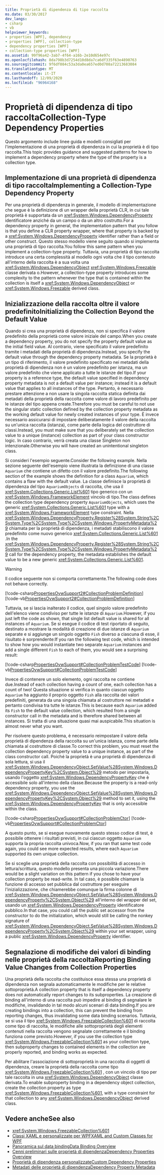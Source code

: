 ```yaml
---
title: Proprietà di dipendenza di tipo raccolta
ms.date: 03/30/2017
dev_langs:
- csharp
- vb
helpviewer_keywords:
- properties [WPF], dependency
- properties [WPF], collection-type
- dependency properties [WPF]
- collection-type properties [WPF]
ms.assetid: 99f96a42-3ab7-4f64-a16b-2e10d654e97c
ms.openlocfilehash: 8da798b3d7254d10d8da7ca6df335f63e4890763
ms.sourcegitcommit: 9f6df084c53a3da0ea657ed0d708a72213683084
ms.translationtype: MT
ms.contentlocale: it-IT
ms.lasthandoff: 12/09/2020
ms.locfileid: "96964168"
---
```

# <a name="collection-type-dependency-properties"></a><span data-ttu-id="7d261-102">Proprietà di dipendenza di tipo raccolta</span><span class="sxs-lookup"><span data-stu-id="7d261-102">Collection-Type Dependency Properties</span></span>
<span data-ttu-id="7d261-103">Questo argomento include linee guida e modelli consigliati per l'implementazione di una proprietà di dipendenza in cui la proprietà è di tipo raccolta.</span><span class="sxs-lookup"><span data-stu-id="7d261-103">This topic provides guidance and suggested patterns for how to implement a dependency property where the type of the property is a collection type.</span></span>  

<a name="implementing"></a>
## <a name="implementing-a-collection-type-dependency-property"></a><span data-ttu-id="7d261-104">Implementazione di una proprietà di dipendenza di tipo raccolta</span><span class="sxs-lookup"><span data-stu-id="7d261-104">Implementing a Collection-Type Dependency Property</span></span>  
 <span data-ttu-id="7d261-105">Per una proprietà di dipendenza in generale, il modello di implementazione che segue è la definizione di un wrapper della proprietà CLR, in cui tale proprietà è supportata da un <xref:System.Windows.DependencyProperty> identificatore anziché da un campo o da un altro costrutto.</span><span class="sxs-lookup"><span data-stu-id="7d261-105">For a dependency property in general, the implementation pattern that you follow is that you define a CLR property wrapper, where that property is backed by a <xref:System.Windows.DependencyProperty> identifier rather than a field or other construct.</span></span> <span data-ttu-id="7d261-106">Questo stesso modello viene seguito quando si implementa una proprietà di tipo raccolta.</span><span class="sxs-lookup"><span data-stu-id="7d261-106">You follow this same pattern when you implement a collection-type property.</span></span> <span data-ttu-id="7d261-107">Tuttavia, una proprietà di tipo raccolta introduce una certa complessità al modello ogni volta che il tipo contenuto all'interno della raccolta è a sua volta una <xref:System.Windows.DependencyObject> <xref:System.Windows.Freezable> classe derivata o.</span><span class="sxs-lookup"><span data-stu-id="7d261-107">However, a collection-type property introduces some complexity to the pattern whenever the type that is contained within the collection is itself a <xref:System.Windows.DependencyObject> or <xref:System.Windows.Freezable> derived class.</span></span>  
  
<a name="initializing"></a>
## <a name="initializing-the-collection-beyond-the-default-value"></a><span data-ttu-id="7d261-108">Inizializzazione della raccolta oltre il valore predefinito</span><span class="sxs-lookup"><span data-stu-id="7d261-108">Initializing the Collection Beyond the Default Value</span></span>  
 <span data-ttu-id="7d261-109">Quando si crea una proprietà di dipendenza, non si specifica il valore predefinito della proprietà come valore iniziale del campo.</span><span class="sxs-lookup"><span data-stu-id="7d261-109">When you create a dependency property, you do not specify the property default value as the initial field value.</span></span> <span data-ttu-id="7d261-110">Al contrario, viene specificato il valore predefinito tramite i metadati della proprietà di dipendenza.</span><span class="sxs-lookup"><span data-stu-id="7d261-110">Instead, you specify the default value through the dependency property metadata.</span></span> <span data-ttu-id="7d261-111">Se la proprietà è un tipo di riferimento, il valore predefinito specificato nei metadati della proprietà di dipendenza non è un valore predefinito per istanza, ma un valore predefinito che viene applicato a tutte le istanze del tipo.</span><span class="sxs-lookup"><span data-stu-id="7d261-111">If your property is a reference type, the default value specified in dependency property metadata is not a default value per instance; instead it is a default value that applies to all instances of the type.</span></span> <span data-ttu-id="7d261-112">Pertanto, è necessario prestare attenzione a non usare la singola raccolta statica definita dai metadati della proprietà della raccolta come valore di lavoro predefinito per le istanze del tipo appena create.</span><span class="sxs-lookup"><span data-stu-id="7d261-112">Therefore you must be careful to not use the singular static collection defined by the collection property metadata as the working default value for newly created instances of your type.</span></span> <span data-ttu-id="7d261-113">È invece necessario assicurarsi di impostare deliberatamente il valore della raccolta su un'unica raccolta (istanza), come parte della logica del costruttore di classi.</span><span class="sxs-lookup"><span data-stu-id="7d261-113">Instead, you must make sure that you deliberately set the collection value to a unique (instance) collection as part of your class constructor logic.</span></span> <span data-ttu-id="7d261-114">In caso contrario, verrà creata una classe Singleton non intenzionale.</span><span class="sxs-lookup"><span data-stu-id="7d261-114">Otherwise you will have created an unintentional singleton class.</span></span>  
  
 <span data-ttu-id="7d261-115">Si consideri l'esempio seguente.</span><span class="sxs-lookup"><span data-stu-id="7d261-115">Consider the following example.</span></span> <span data-ttu-id="7d261-116">Nella sezione seguente dell'esempio viene illustrata la definizione di una classe `Aquarium` che contiene un difetto con il valore predefinito.</span><span class="sxs-lookup"><span data-stu-id="7d261-116">The following section of the example shows the definition for a class `Aquarium`, which contains a flaw with the default value.</span></span> <span data-ttu-id="7d261-117">La classe definisce la proprietà di dipendenza del tipo `AquariumObjects` di raccolta, che usa il <xref:System.Collections.Generic.List%601> tipo generico con un <xref:System.Windows.FrameworkElement> vincolo di tipo.</span><span class="sxs-lookup"><span data-stu-id="7d261-117">The class defines the collection type dependency property `AquariumObjects`, which uses the generic <xref:System.Collections.Generic.List%601> type with a <xref:System.Windows.FrameworkElement> type constraint.</span></span> <span data-ttu-id="7d261-118">Nella <xref:System.Windows.DependencyProperty.Register%28System.String%2CSystem.Type%2CSystem.Type%2CSystem.Windows.PropertyMetadata%29> chiamata per la proprietà di dipendenza, i metadati stabiliscono il valore predefinito come nuovo generico <xref:System.Collections.Generic.List%601> .</span><span class="sxs-lookup"><span data-stu-id="7d261-118">In the <xref:System.Windows.DependencyProperty.Register%28System.String%2CSystem.Type%2CSystem.Type%2CSystem.Windows.PropertyMetadata%29> call for the dependency property, the metadata establishes the default value to be a new generic <xref:System.Collections.Generic.List%601>.</span></span>

> [!WARNING]
> <span data-ttu-id="7d261-119">Il codice seguente non si comporta correttamente.</span><span class="sxs-lookup"><span data-stu-id="7d261-119">The following code does not behave correctly.</span></span>

 [!code-csharp[PropertiesOvwSupport2#CollectionProblemDefinition](~/samples/snippets/csharp/VS_Snippets_Wpf/PropertiesOvwSupport2/CSharp/page.xaml.cs#collectionproblemdefinition)]
 [!code-vb[PropertiesOvwSupport2#CollectionProblemDefinition](~/samples/snippets/visualbasic/VS_Snippets_Wpf/PropertiesOvwSupport2/visualbasic/page.xaml.vb#collectionproblemdefinition)]  
  
 <span data-ttu-id="7d261-120">Tuttavia, se si lascia inalterato il codice, quel singolo valore predefinito dell'elenco viene condiviso per tutte le istanze di `Aquarium`.</span><span class="sxs-lookup"><span data-stu-id="7d261-120">However, if you just left the code as shown, that single list default value is shared for all instances of `Aquarium`.</span></span> <span data-ttu-id="7d261-121">Se si esegue il codice di test riportato di seguito, destinato a mostrare la modalità di creazione di due istanze di `Aquarium` separate e si aggiunge un singolo oggetto `Fish` diverso a ciascuna di esse, il risultato è sorprendente:</span><span class="sxs-lookup"><span data-stu-id="7d261-121">If you ran the following test code, which is intended to show how you would instantiate two separate `Aquarium` instances and add a single different `Fish` to each of them, you would see a surprising result:</span></span>  
  
 [!code-csharp[PropertiesOvwSupport#CollectionProblemTestCode](~/samples/snippets/csharp/VS_Snippets_Wpf/PropertiesOvwSupport/CSharp/page4.xaml.cs#collectionproblemtestcode)]
 [!code-vb[PropertiesOvwSupport#CollectionProblemTestCode](~/samples/snippets/visualbasic/VS_Snippets_Wpf/PropertiesOvwSupport/visualbasic/page4.xaml.vb#collectionproblemtestcode)]  
  
 <span data-ttu-id="7d261-122">Invece di contenere un solo elemento, ogni raccolta ne contiene due.</span><span class="sxs-lookup"><span data-stu-id="7d261-122">Instead of each collection having a count of one, each collection has a count of two!</span></span> <span data-ttu-id="7d261-123">Questa situazione si verifica in quanto ciascun oggetto `Aquarium` ha aggiunto il proprio oggetto `Fish` alla raccolta dei valori predefiniti, generata da una singola chiamata al costruttore nei metadati e pertanto condivisa tra tutte le istanze.</span><span class="sxs-lookup"><span data-stu-id="7d261-123">This is because each `Aquarium` added its `Fish` to the default value collection, which resulted from a single constructor call in the metadata and is therefore shared between all instances.</span></span> <span data-ttu-id="7d261-124">Si tratta di una situazione quasi mai auspicabile.</span><span class="sxs-lookup"><span data-stu-id="7d261-124">This situation is almost never what you want.</span></span>  
  
 <span data-ttu-id="7d261-125">Per risolvere questo problema, è necessario reimpostare il valore della proprietà di dipendenza della raccolta su un'unica istanza, come parte della chiamata al costruttore di classe.</span><span class="sxs-lookup"><span data-stu-id="7d261-125">To correct this problem, you must reset the collection dependency property value to a unique instance, as part of the class constructor call.</span></span> <span data-ttu-id="7d261-126">Poiché la proprietà è una proprietà di dipendenza di sola lettura, si usa il <xref:System.Windows.DependencyObject.SetValue%28System.Windows.DependencyPropertyKey%2CSystem.Object%29> metodo per impostarla, usando l'oggetto <xref:System.Windows.DependencyPropertyKey> che è accessibile solo all'interno della classe.</span><span class="sxs-lookup"><span data-stu-id="7d261-126">Because the property is a read-only dependency property, you use the <xref:System.Windows.DependencyObject.SetValue%28System.Windows.DependencyPropertyKey%2CSystem.Object%29> method to set it, using the <xref:System.Windows.DependencyPropertyKey> that is only accessible within the class.</span></span>  
  
 [!code-csharp[PropertiesOvwSupport#CollectionProblemCtor](~/samples/snippets/csharp/VS_Snippets_Wpf/PropertiesOvwSupport/CSharp/page4.xaml.cs#collectionproblemctor)]
 [!code-vb[PropertiesOvwSupport#CollectionProblemCtor](~/samples/snippets/visualbasic/VS_Snippets_Wpf/PropertiesOvwSupport/visualbasic/page4.xaml.vb#collectionproblemctor)]  
  
 <span data-ttu-id="7d261-127">A questo punto, se si esegue nuovamente questo stesso codice di test, è possibile ottenere i risultati previsti, in cui ciascun oggetto `Aquarium` supporta la propria raccolta univoca.</span><span class="sxs-lookup"><span data-stu-id="7d261-127">Now, if you ran that same test code again, you could see more expected results, where each `Aquarium` supported its own unique collection.</span></span>  
  
 <span data-ttu-id="7d261-128">Se si sceglie una proprietà della raccolta con possibilità di accesso in lettura/scrittura, questo modello presenta una piccola variazione.</span><span class="sxs-lookup"><span data-stu-id="7d261-128">There would be a slight variation on this pattern if you chose to have your collection property be read-write.</span></span> <span data-ttu-id="7d261-129">In tal caso, è possibile chiamare la funzione di accesso set pubblica dal costruttore per eseguire l'inizializzazione, che chiamerebbe comunque la firma colonne di <xref:System.Windows.DependencyObject.SetValue%28System.Windows.DependencyProperty%2CSystem.Object%29> all'interno del wrapper del set, usando un <xref:System.Windows.DependencyProperty> identificatore pubblico.</span><span class="sxs-lookup"><span data-stu-id="7d261-129">In that case, you could call the public set accessor from the constructor to do the initialization, which would still be calling the nonkey signature of <xref:System.Windows.DependencyObject.SetValue%28System.Windows.DependencyProperty%2CSystem.Object%29> within your set wrapper, using a public <xref:System.Windows.DependencyProperty> identifier.</span></span>  
  
## <a name="reporting-binding-value-changes-from-collection-properties"></a><span data-ttu-id="7d261-130">Segnalazione di modifiche dei valori di binding nelle proprietà della raccolta</span><span class="sxs-lookup"><span data-stu-id="7d261-130">Reporting Binding Value Changes from Collection Properties</span></span>  
 <span data-ttu-id="7d261-131">Una proprietà della raccolta che costituisce essa stessa una proprietà di dipendenza non segnala automaticamente le modifiche per le relative sottoproprietà.</span><span class="sxs-lookup"><span data-stu-id="7d261-131">A collection property that is itself a dependency property does not automatically report changes to its subproperties.</span></span> <span data-ttu-id="7d261-132">La creazione di binding all'interno di una raccolta può impedire al binding di segnalare le modifiche, invalidando in tal modo alcuni scenari di data binding.</span><span class="sxs-lookup"><span data-stu-id="7d261-132">If you are creating bindings into a collection, this can prevent the binding from reporting changes, thus invalidating some data binding scenarios.</span></span> <span data-ttu-id="7d261-133">Tuttavia, se si usa il tipo <xref:System.Windows.FreezableCollection%601> di raccolta come tipo di raccolta, le modifiche alle sottoproprietà degli elementi contenuti nella raccolta vengono segnalate correttamente e il binding funziona come previsto.</span><span class="sxs-lookup"><span data-stu-id="7d261-133">However, if you use the collection type <xref:System.Windows.FreezableCollection%601> as your collection type, then subproperty changes to contained elements in the collection are properly reported, and binding works as expected.</span></span>  
  
 <span data-ttu-id="7d261-134">Per abilitare l'associazione di sottoproprietà in una raccolta di oggetti di dipendenza, creare la proprietà della raccolta come tipo <xref:System.Windows.FreezableCollection%601> , con un vincolo di tipo per tale raccolta in una <xref:System.Windows.DependencyObject> classe derivata.</span><span class="sxs-lookup"><span data-stu-id="7d261-134">To enable subproperty binding in a dependency object collection, create the collection property as type <xref:System.Windows.FreezableCollection%601>, with a type constraint for that collection to any <xref:System.Windows.DependencyObject> derived class.</span></span>  
  
## <a name="see-also"></a><span data-ttu-id="7d261-135">Vedere anche</span><span class="sxs-lookup"><span data-stu-id="7d261-135">See also</span></span>

- <xref:System.Windows.FreezableCollection%601>
- [<span data-ttu-id="7d261-136">Classi XAML e personalizzate per WPF</span><span class="sxs-lookup"><span data-stu-id="7d261-136">XAML and Custom Classes for WPF</span></span>](xaml-and-custom-classes-for-wpf.md)
- [<span data-ttu-id="7d261-137">Panoramica sul data binding</span><span class="sxs-lookup"><span data-stu-id="7d261-137">Data Binding Overview</span></span>](/dotnet/desktop-wpf/data/data-binding-overview)
- [<span data-ttu-id="7d261-138">Cenni preliminari sulle proprietà di dipendenza</span><span class="sxs-lookup"><span data-stu-id="7d261-138">Dependency Properties Overview</span></span>](dependency-properties-overview.md)
- [<span data-ttu-id="7d261-139">Proprietà di dipendenza personalizzate</span><span class="sxs-lookup"><span data-stu-id="7d261-139">Custom Dependency Properties</span></span>](custom-dependency-properties.md)
- [<span data-ttu-id="7d261-140">Metadati delle proprietà di dipendenza</span><span class="sxs-lookup"><span data-stu-id="7d261-140">Dependency Property Metadata</span></span>](dependency-property-metadata.md)
